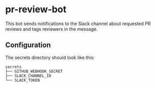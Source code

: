 # pr-review-bot

This bot sends notifications to the Slack channel about requested PR reviews and tags reviewers in the message.

## Configuration

The secrets directory should look like this:

```
secrets
├── GITHUB_WEBHOOK_SECRET
├── SLACK_CHANNEL_ID
└── SLACK_TOKEN
```
